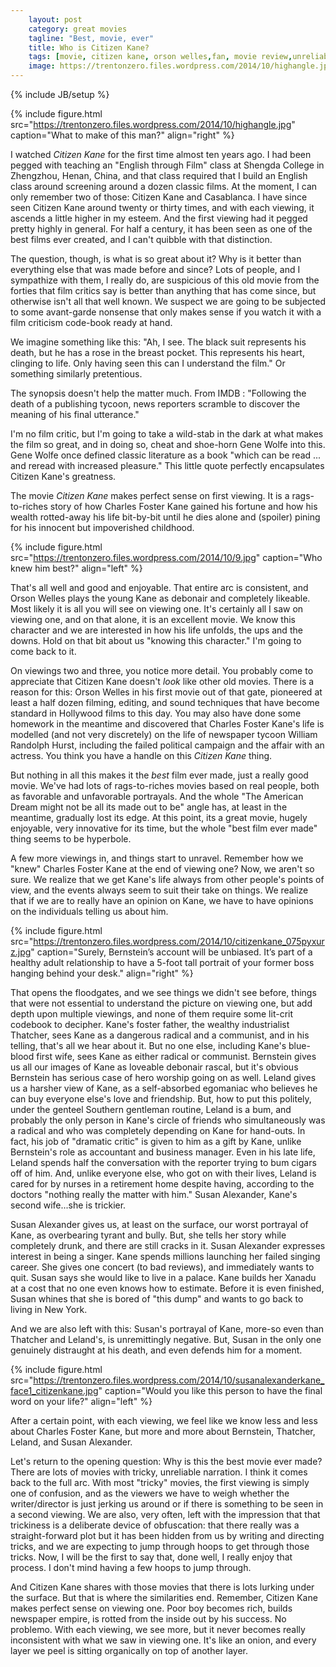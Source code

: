 ```yaml
---
    layout: post
    category: great movies
    tagline: "Best, movie, ever"
    title: Who is Citizen Kane?
    tags: [movie, citizen kane, orson welles,fan, movie review,unreliable narrator]
    image: https://trentonzero.files.wordpress.com/2014/10/highangle.jpg
---
```

{% include JB/setup %}

{% include figure.html src="https://trentonzero.files.wordpress.com/2014/10/highangle.jpg" caption="What to make of this man?" align="right" %}

I watched <em>Citizen Kane</em> for the first time almost ten years ago. I had been pegged with teaching an "English through Film" class at Shengda College in Zhengzhou, Henan, China, and that class required that I build an English class around screening around a dozen classic films. At the moment, I can only remember two of those: Citizen Kane and Casablanca. I have since seen Citizen Kane around twenty or thirty times, and with each viewing, it ascends a little higher in my esteem. And the first viewing had it pegged pretty highly in general. For half a century, it has been seen as one of the best films ever created, and I can't quibble with that distinction.

<!-- more -->


The question, though, is what is so great about it? Why is it better than everything else that was made before and since? Lots of people, and I sympathize with them, I really do, are suspicious of this old movie from the forties that film critics say is better than anything that has come since, but otherwise isn't all that well known. We suspect we are going to be subjected to some avant-garde nonsense that only makes sense if you watch it with a film criticism code-book ready at hand.

We imagine something like this: "Ah, I see. The black suit represents his death, but he has a rose in the breast pocket. This represents his heart, clinging to life. Only having seen this can I understand the film." Or something similarly pretentious.

The synopsis doesn't help the matter much. From IMDB : "Following the death of a publishing tycoon, news reporters scramble to discover the meaning of his final utterance."

I'm no film critic, but I'm going to take a wild-stab in the dark at what makes the film so great, and in doing so, cheat and shoe-horn Gene Wolfe into this. Gene Wolfe once defined classic literature as a book "which can be read ... and reread with increased pleasure." This little quote perfectly encapsulates Citizen Kane's greatness.

The movie <em>Citizen Kane</em> makes perfect sense on first viewing. It is a rags-to-riches story of how Charles Foster Kane gained his fortune and how his wealth rotted-away his life bit-by-bit until he dies alone and (spoiler) pining for his innocent but impoverished childhood.

{% include figure.html src="https://trentonzero.files.wordpress.com/2014/10/9.jpg" caption="Who knew him best?" align="left" %}

That's all well and good and enjoyable. That entire arc is consistent, and Orson Welles plays the young Kane as debonair and completely likeable. Most likely it is all you will see on viewing one. It's certainly all I saw on viewing one, and on that alone, it is an excellent movie. We know this character and we are interested in how his life unfolds, the ups and the downs. Hold on that bit about us "knowing this character." I'm going to come back to it.

On viewings two and three, you notice more detail. You probably come to appreciate that Citizen Kane doesn't <em>look</em> like other old movies. There is a reason for this: Orson Welles in his first movie out of that gate, pioneered at least a half dozen filming, editing, and sound techniques that have become standard in Hollywood films to this day. You may also have done some homework in the meantime and discovered that Charles Foster Kane's life is modelled (and not very discretely) on the life of newspaper tycoon William Randolph Hurst, including the failed political campaign and the affair with an actress. You think you have a handle on this <em>Citizen Kane</em> thing.

But nothing in all this makes it the <em>best</em> film ever made, just a really good movie. We've had lots of rags-to-riches movies based on real people, both as favorable and unfavorable portrayals. And the whole "The American Dream might not be all its made out to be" angle has, at least in the meantime, gradually lost its edge. At this point, its a great movie, hugely enjoyable, very innovative for its time, but the whole "best film ever made" thing seems to be hyperbole.

A few more viewings in, and things start to unravel. Remember how we "knew" Charles Foster Kane at the end of viewing one? Now, we aren't so sure. We realize that we get Kane's life always from other people's points of view, and the events always seem to suit their take on things. We realize that if we are to really have an opinion on Kane, we have to have opinions on the individuals telling us about him.

{% include figure.html src="https://trentonzero.files.wordpress.com/2014/10/citizenkane_075pyxurz.jpg" caption="Surely, Bernstein’s account will be unbiased. It’s part of a healthy adult relationship to have a 5-foot tall portrait of your former boss hanging behind your desk." align="right" %}

That opens the floodgates, and we see things we didn't see before, things that were not essential to understand the picture on viewing one, but add depth upon multiple viewings, and none of them require some lit-crit codebook to decipher. Kane's foster father, the wealthy industrialist Thatcher, sees Kane as a dangerous radical and a communist, and in his telling, that's all we hear about it. But no one else, including Kane's blue-blood first wife, sees Kane as either radical or communist. Bernstein gives us all our images of Kane as loveable debonair rascal, but it's obvious Bernstein has serious case of hero worship going on as well. Leland gives us a harsher view of Kane, as a self-absorbed egomaniac who believes he can buy everyone else's love and friendship. But, how to put this politely, under the genteel Southern gentleman routine, Leland is a bum, and probably the only person in Kane's circle of friends who simultaneously was a radical and who was completely depending on Kane for hand-outs. In fact, his job of "dramatic critic" is given to him as a gift by Kane, unlike Bernstein's role as accountant and business manager. Even in his late life, Leland spends half the conversation with the reporter trying to bum cigars off of him. And, unlike everyone else, who got on with their lives, Leland is cared for by nurses in a retirement home despite having, according to the doctors "nothing really the matter with him." Susan Alexander, Kane's second wife...she is trickier.

Susan Alexander gives us, at least on the surface, our worst portrayal of Kane, as overbearing tyrant and bully. But, she tells her story while completely drunk, and there are still cracks in it. Susan Alexander expresses interest in being a singer. Kane spends millions launching her failed singing career. She gives one concert (to bad reviews), and immediately wants to quit. Susan says she would like to live in a palace. Kane builds her Xanadu at a cost that no one even knows how to estimate. Before it is even finished, Susan whines that she is bored of "this dump" and wants to go back to living in New York.

And we are also left with this: Susan's portrayal of Kane, more-so even than Thatcher and Leland's, is unremittingly negative. But, Susan in the only one genuinely distraught at his death, and even defends him for a moment.

{% include figure.html src="https://trentonzero.files.wordpress.com/2014/10/susanalexanderkane_face1_citizenkane.jpg" caption="Would you like this person to have the final word on your life?" align="left" %}

After a certain point, with each viewing, we feel like we know less and less about Charles Foster Kane, but more and more about Bernstein, Thatcher, Leland, and Susan Alexander.

Let's return to the opening question: Why is this the best movie ever made? There are lots of movies with tricky, unreliable narration. I think it comes back to the full arc. With most "tricky" movies, the first viewing is simply one of confusion, and as the viewers we have to weigh whether the writer/director is just jerking us around or if there is something to be seen in a second viewing. We are also, very often, left with the impression that that trickiness is a deliberate device of obfuscation: that there really was a straight-forward plot but it has been hidden from us by writing and directing tricks, and we are expecting to jump through hoops to get through those tricks. Now, I will be the first to say that, done well, I really enjoy that process. I don't mind having a few hoops to jump through.

And Citizen Kane shares with those movies that there is lots lurking under the surface. But that is where the similarities end. Remember, Citizen Kane makes perfect sense on viewing one. Poor boy becomes rich, builds newspaper empire, is rotted from the inside out by his success. No problemo. With each viewing, we see more, but it never becomes really inconsistent with what we saw in viewing one. It's like an onion, and every layer we peel is sitting organically on top of another layer.
